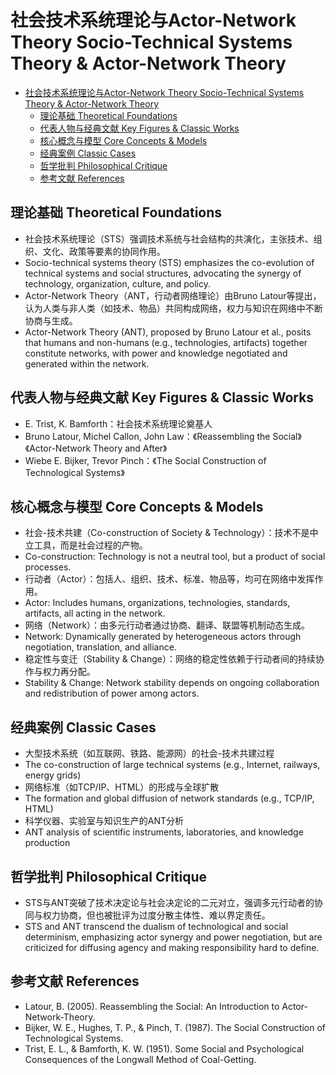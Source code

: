 # 社会技术系统理论与Actor-Network Theory Socio-Technical Systems Theory & Actor-Network Theory


<!-- TOC START -->

- [社会技术系统理论与Actor-Network Theory Socio-Technical Systems Theory & Actor-Network Theory](#社会技术系统理论与actor-network-theory-socio-technical-systems-theory-actor-network-theory)
  - [理论基础 Theoretical Foundations](#理论基础-theoretical-foundations)
  - [代表人物与经典文献 Key Figures & Classic Works](#代表人物与经典文献-key-figures-classic-works)
  - [核心概念与模型 Core Concepts & Models](#核心概念与模型-core-concepts-models)
  - [经典案例 Classic Cases](#经典案例-classic-cases)
  - [哲学批判 Philosophical Critique](#哲学批判-philosophical-critique)
  - [参考文献 References](#参考文献-references)

<!-- TOC END -->

## 理论基础 Theoretical Foundations

- 社会技术系统理论（STS）强调技术系统与社会结构的共演化，主张技术、组织、文化、政策等要素的协同作用。
- Socio-technical systems theory (STS) emphasizes the co-evolution of technical systems and social structures, advocating the synergy of technology, organization, culture, and policy.
- Actor-Network Theory（ANT，行动者网络理论）由Bruno Latour等提出，认为人类与非人类（如技术、物品）共同构成网络，权力与知识在网络中不断协商与生成。
- Actor-Network Theory (ANT), proposed by Bruno Latour et al., posits that humans and non-humans (e.g., technologies, artifacts) together constitute networks, with power and knowledge negotiated and generated within the network.

## 代表人物与经典文献 Key Figures & Classic Works

- E. Trist, K. Bamforth：社会技术系统理论奠基人
- Bruno Latour, Michel Callon, John Law：《Reassembling the Social》《Actor-Network Theory and After》
- Wiebe E. Bijker, Trevor Pinch：《The Social Construction of Technological Systems》

## 核心概念与模型 Core Concepts & Models

- 社会-技术共建（Co-construction of Society & Technology）：技术不是中立工具，而是社会过程的产物。
- Co-construction: Technology is not a neutral tool, but a product of social processes.
- 行动者（Actor）：包括人、组织、技术、标准、物品等，均可在网络中发挥作用。
- Actor: Includes humans, organizations, technologies, standards, artifacts, all acting in the network.
- 网络（Network）：由多元行动者通过协商、翻译、联盟等机制动态生成。
- Network: Dynamically generated by heterogeneous actors through negotiation, translation, and alliance.
- 稳定性与变迁（Stability & Change）：网络的稳定性依赖于行动者间的持续协作与权力再分配。
- Stability & Change: Network stability depends on ongoing collaboration and redistribution of power among actors.

## 经典案例 Classic Cases

- 大型技术系统（如互联网、铁路、能源网）的社会-技术共建过程
- The co-construction of large technical systems (e.g., Internet, railways, energy grids)
- 网络标准（如TCP/IP、HTML）的形成与全球扩散
- The formation and global diffusion of network standards (e.g., TCP/IP, HTML)
- 科学仪器、实验室与知识生产的ANT分析
- ANT analysis of scientific instruments, laboratories, and knowledge production

## 哲学批判 Philosophical Critique

- STS与ANT突破了技术决定论与社会决定论的二元对立，强调多元行动者的协同与权力协商，但也被批评为过度分散主体性、难以界定责任。
- STS and ANT transcend the dualism of technological and social determinism, emphasizing actor synergy and power negotiation, but are criticized for diffusing agency and making responsibility hard to define.

## 参考文献 References

- Latour, B. (2005). Reassembling the Social: An Introduction to Actor-Network-Theory.
- Bijker, W. E., Hughes, T. P., & Pinch, T. (1987). The Social Construction of Technological Systems.
- Trist, E. L., & Bamforth, K. W. (1951). Some Social and Psychological Consequences of the Longwall Method of Coal-Getting.
